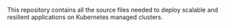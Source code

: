 
This repository contains all the source files needed to deploy scalable and resilient applications on Kubernetes managed clusters.
